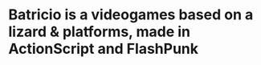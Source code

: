 Batricio is a videogames based on a lizard & platforms, made in ActionScript and FlashPunk
========
